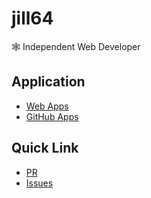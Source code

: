 <!----- BEGIN GHOST DOCS HEADER ----->

# jill64



🕸️ Independent Web Developer

<!----- END GHOST DOCS HEADER ----->

## Application

- [Web Apps](https://github.com/jill64?tab=repositories&q=web-app)
- [GitHub Apps](https://github.com/jill64?tab=repositories&q=github-app)

## Quick Link

- [PR](https://github.com/pulls?q=is%3Aopen+is%3Apr+archived%3Afalse+owner%3Ajill64)
- [Issues](https://github.com/issues?page=1&q=is%3Aopen+is%3Aissue+owner%3Ajill64+archived%3Afalse)
